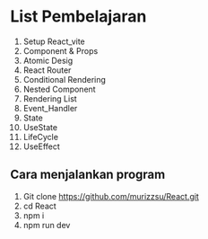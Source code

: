 # List Pembelajaran 
1. Setup React_vite
2. Component & Props
3. Atomic Desig
4. React Router
5. Conditional Rendering
6. Nested Component
7. Rendering List
8. Event_Handler
9. State
10. UseState
11. LifeCycle
12. UseEffect

## Cara menjalankan program
1. Git clone https://github.com/murizzsu/React.git
2. cd React
3. npm i
4. npm run dev